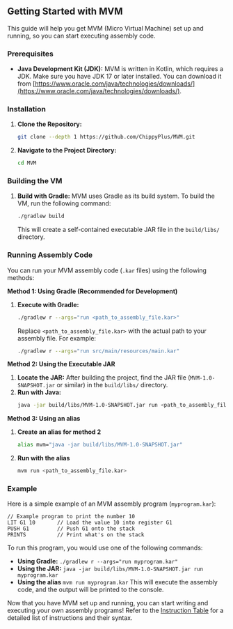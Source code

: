## Getting Started with MVM

This guide will help you get MVM (Micro Virtual Machine) set up and running, so you can start executing assembly code.

### Prerequisites

* **Java Development Kit (JDK):** MVM is written in Kotlin, which requires a JDK. Make sure you have JDK 17 or later
  installed. You can download it
  from [https://www.oracle.com/java/technologies/downloads/](https://www.oracle.com/java/technologies/downloads/).

### Installation

1. **Clone the Repository:**
   ```bash
   git clone --depth 1 https://github.com/ChippyPlus/MVM.git
   ```

2. **Navigate to the Project Directory:**
   ```bash
   cd MVM
   ```

### Building the VM

1. **Build with Gradle:**
   MVM uses Gradle as its build system. To build the VM, run the following command:
   ```bash
   ./gradlew build
   ```
   This will create a self-contained executable JAR file in the `build/libs/` directory.

### Running Assembly Code

You can run your MVM assembly code (`.kar` files) using the following methods:

**Method 1: Using Gradle (Recommended for Development)**

1. **Execute with Gradle:**
   ```bash
   ./gradlew r --args="run <path_to_assembly_file.kar>"
   ```
   Replace `<path_to_assembly_file.kar>` with the actual path to your assembly file. For example:
   ```bash
   ./gradlew r --args="run src/main/resources/main.kar" 
   ```

**Method 2: Using the Executable JAR**

1. **Locate the JAR:** After building the project, find the JAR file (`MVM-1.0-SNAPSHOT.jar` or similar) in the
   `build/libs/` directory.
2. **Run with Java:**
   ```bash
   java -jar build/libs/MVM-1.0-SNAPSHOT.jar run <path_to_assembly_file.kar>
   ```

**Method 3: Using an alias**

1. **Create an alias for method 2**
    ```bash
   alias mvm="java -jar build/libs/MVM-1.0-SNAPSHOT.jar"
   ```
2. **Run with the alias**
    ```bash
   mvm run <path_to_assembly_file.kar>
   ```

### Example

Here is a simple example of an MVM assembly program (`myprogram.kar`):

```assembly
// Example program to print the number 10
LIT G1 10       // Load the value 10 into register G1
PUSH G1         // Push G1 onto the stack
PRINTS          // Print what's on the stack
```

To run this program, you would use one of the following commands:

- **Using Gradle:**  `./gradlew r --args="run myprogram.kar"`
- **Using the JAR:**  `java -jar build/libs/MVM-1.0-SNAPSHOT.jar run myprogram.kar`
- **Using the alias** `mvm run myprogram.kar`
This will execute the assembly code, and the output will be printed to the console.

Now that you have MVM set up and running, you can start writing and executing your own assembly programs!  Refer to
the [Instruction Table](Instruction-Table) for a detailed list of instructions and their syntax. 
